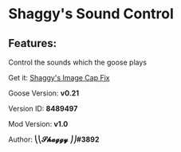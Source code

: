 # Shaggy's Sound Control

## Features:
Control the sounds which the goose plays

Get it: [Shaggy's Image Cap Fix](https://github.com/DesktopGooseUnofficial/ResourceHub/releases/download/icf-1.0/ImageCapFixGoose.zip)

Goose Version: **v0.21**

Version ID: **8489497**

Mod Version: **v1.0**

Author: **⎝⎝𝓢𝓱𝓪𝓰𝓰𝔂 ⎠⎠#3892**
